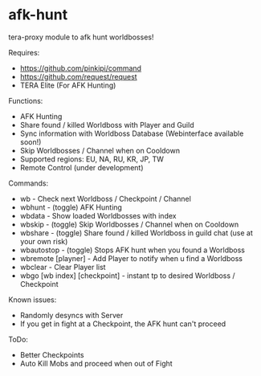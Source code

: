 # afk-hunt
tera-proxy module to afk hunt worldbosses!

Requires:
- https://github.com/pinkipi/command
- https://github.com/request/request
- TERA Elite (For AFK Hunting)

Functions:
- AFK Hunting
- Share found / killed Worldboss with Player and Guild
- Sync information with Worldboss Database (Webinterface available soon!)
- Skip Worldbosses / Channel when on Cooldown
- Supported regions: EU, NA, RU, KR, JP, TW
- Remote Control (under development)

Commands:
- wb - Check next Worldboss / Checkpoint / Channel
- wbhunt - (toggle) AFK Hunting
- wbdata - Show loaded Worldbosses with index
- wbskip - (toggle) Skip Worldbosses / Channel when on Cooldown
- wbshare - (toggle) Share found / killed Worldboss in guild chat (use at your own risk)
- wbautostop - (toggle) Stops AFK hunt when you found a Worldboss
- wbremote [playner] - Add Player to notify when u find a Worldboss
- wbclear - Clear Player list
- wbgo [wb index] [checkpoint] - instant tp to desired Worldboss / Checkpoint

Known issues:
- Randomly desyncs with Server
- If you get in fight at a Checkpoint, the AFK hunt can't proceed

ToDo:
- Better Checkpoints
- Auto Kill Mobs and proceed when out of Fight

